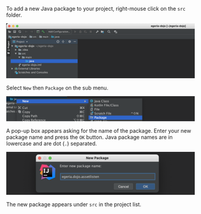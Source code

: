 <!-- SPDX-License-Identifier: CC-BY-4.0 -->
<!-- Copyright Contributors to the Egeria project. -->

To add a new Java package to your project, right-mouse click on the `src` folder.

![Step 1](/education/tutorials/intellij-tutorial/intellij-add-java-package-1.png)

Select `New` then `Package` on the sub menu.

![Step 2](/education/tutorials/intellij-tutorial/intellij-add-java-package-2.png)

A pop-up box appears asking for the name of the package.  Enter your new package name and press the `OK` button.
Java package names are in lowercase and are dot (`.`) separated.

![Step 3](/education/tutorials/intellij-tutorial/intellij-add-java-package-3.png)

The new package appears under `src` in the project list.
